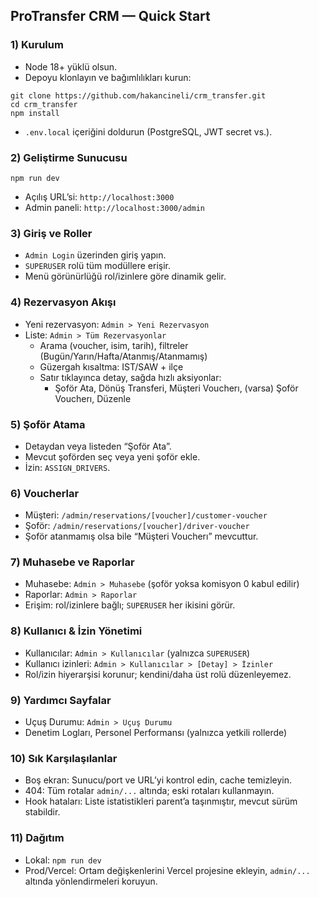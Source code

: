 ## ProTransfer CRM — Quick Start

### 1) Kurulum
- Node 18+ yüklü olsun.
- Depoyu klonlayın ve bağımlılıkları kurun:
```
git clone https://github.com/hakancineli/crm_transfer.git
cd crm_transfer
npm install
```
- `.env.local` içeriğini doldurun (PostgreSQL, JWT secret vs.).

### 2) Geliştirme Sunucusu
```
npm run dev
```
- Açılış URL’si: `http://localhost:3000`
- Admin paneli: `http://localhost:3000/admin`

### 3) Giriş ve Roller
- `Admin Login` üzerinden giriş yapın.
- `SUPERUSER` rolü tüm modüllere erişir.
- Menü görünürlüğü rol/izinlere göre dinamik gelir.

### 4) Rezervasyon Akışı
- Yeni rezervasyon: `Admin > Yeni Rezervasyon`
- Liste: `Admin > Tüm Rezervasyonlar`
  - Arama (voucher, isim, tarih), filtreler (Bugün/Yarın/Hafta/Atanmış/Atanmamış)
  - Güzergah kısaltma: IST/SAW + ilçe
  - Satır tıklayınca detay, sağda hızlı aksiyonlar:
    - Şoför Ata, Dönüş Transferi, Müşteri Voucherı, (varsa) Şoför Voucherı, Düzenle

### 5) Şoför Atama
- Detaydan veya listeden “Şoför Ata”.
- Mevcut şoförden seç veya yeni şoför ekle.
- İzin: `ASSIGN_DRIVERS`.

### 6) Voucherlar
- Müşteri: `/admin/reservations/[voucher]/customer-voucher`
- Şoför: `/admin/reservations/[voucher]/driver-voucher`
- Şoför atanmamış olsa bile “Müşteri Voucherı” mevcuttur.

### 7) Muhasebe ve Raporlar
- Muhasebe: `Admin > Muhasebe` (şoför yoksa komisyon 0 kabul edilir)
- Raporlar: `Admin > Raporlar`
- Erişim: rol/izinlere bağlı; `SUPERUSER` her ikisini görür.

### 8) Kullanıcı & İzin Yönetimi
- Kullanıcılar: `Admin > Kullanıcılar` (yalnızca `SUPERUSER`)
- Kullanıcı izinleri: `Admin > Kullanıcılar > [Detay] > İzinler`
- Rol/izin hiyerarşisi korunur; kendini/daha üst rolü düzenleyemez.

### 9) Yardımcı Sayfalar
- Uçuş Durumu: `Admin > Uçuş Durumu`
- Denetim Logları, Personel Performansı (yalnızca yetkili rollerde)

### 10) Sık Karşılaşılanlar
- Boş ekran: Sunucu/port ve URL’yi kontrol edin, cache temizleyin.
- 404: Tüm rotalar `admin/...` altında; eski rotaları kullanmayın.
- Hook hataları: Liste istatistikleri parent’a taşınmıştır, mevcut sürüm stabildir.

### 11) Dağıtım
- Lokal: `npm run dev`
- Prod/Vercel: Ortam değişkenlerini Vercel projesine ekleyin, `admin/...` altında yönlendirmeleri koruyun.



